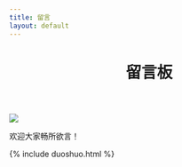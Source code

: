 ```yaml
---
title: 留言
layout: default
---
```


<div class="article">
    <div class="article-inner">
          <header class="article-header">
            <h1>
               留言板
            </h1>
          </header>
          <div class="article-entry">
                <img src="{{ site.url }}/images/discuss.jpg"/>
                <p>欢迎大家畅所欲言！</p>
          </div>
    </div>
    <div class="article-inner article-comment">
        {% include duoshuo.html %}
    </div>
</div>